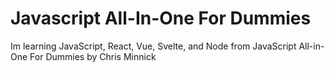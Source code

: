 # Javascript All-In-One For Dummies

Im learning JavaScript, React, Vue, Svelte, and Node
from JavaScript All-in-One For Dummies by Chris Minnick
